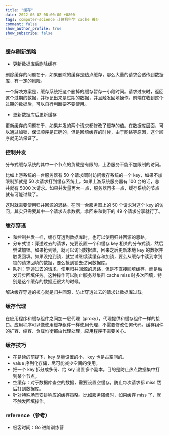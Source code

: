 ```yaml
---
title: "缓存"
date: 2022-06-02 08:00:00 +0800
tags: computer-science 计算机科学 cache 缓存
comment: false
show_author_profile: true
show_subscribe: false
---
```


### 缓存刷新策略

- 更新数据库后删除缓存

删除缓存的问题在于，如果删除的缓存是热点缓存，那么大量的请求会透传到数据库，有一定的风险。

一个解决方案是，缓存系统把这个删掉的缓存暂存一小段时间。请求过来时，返回这个过期的数据，并标记出来是过期的数据，并且触发回填操作。前端在收到这个过期的数据后，可以自行判断要不要使用。

- 更新数据库后更新缓存

更新缓存的问题在于，如果并发的两个请求都修改了缓存的值。在数据库层面，可以通过加锁，保证顺序是正确的，但是回填缓存的时候，由于网络等原因，这个顺序就无法保证了。

### 控制并发

分布式缓存系统的其中一个节点的负载是有限的，上游服务不能不加限制的访问。

比如上游系统的一台服务器有 50 个请求同时访问缓存系统的一个 key，如果不加限制那就是 50 次请求打到缓存系统上。如果上游系统服务器有 100 台的话，总共就有 5000 次请求。如果并发量再大一点，服务器再多一点，缓存系统的节点就有可能过载了。

这时就需要使用归并回源的思路。在同一台服务器上的 50 个请求对这个 key 的访问，其实只需要其中一个请求去拿数据，拿回来和剩下的 49 个请求分享就行了。

### 缓存穿透

- 和控制并发一样，缓存穿透到数据库时，也可以使用归并回源的思路。
- 分布式锁：穿透过去的请求，先要设置一个和缓存 key 相关的分布式锁，然后尝试加锁。如果抢到锁，就可以访问数据库，回来之后更新本地 key 的数据并触发回填。如果没抢到锁，就尝试继续读缓存和加锁，要么从缓存中读到拿到锁的请求回填的数据，要么抢到锁去访问数据库。
- 队列：穿透过去的请求，使用归并回源的思路，但是不直接回填缓存，而是触发异步回填任务。这种操作可以防止服务器集群 cache miss 时多次回填，特别是这个缓存的数据还很大的时候。

解决缓存穿透的核心就是归并回源，防止穿透过去的请求让数据库过载。

### 缓存代理

在应用程序和缓存组件之间加一层代理（proxy），代理提供和缓存组件一样的接口。应用程序可以像使用缓存组件一样使用代理，不需要修改任何代码。缓存组件的扩容、缩容、负载均衡都由代理处理，应用程序不需要关心。

### 缓存技巧

- 在易读的前提下，key 尽量设置的小，key 也是占空间的。
- value 序列化存储，尽可能减少空间的使用。
- 把一个 key 拆分成多份、给 key 设置多个副本。目的是防止热点数据集中打到某个节点。
- 空缓存：对于数据库查空的数据，需要设置空缓存，防止每次请求都 miss 然后打到数据库。
- 针对特殊场景安排响应的缓存策略。比如服务降级时，如果缓存 miss 了，就不触发回填操作。

### reference（参考）

- 极客时间：Go 进阶训练营
